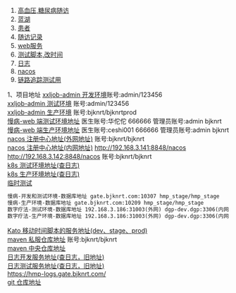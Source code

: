 1. [高血压,糖尿病随访](https://dbhstech.feishu.cn/wiki/wikcnlOe99PsqfRfUZFTDYe3FIe?sheet=yqFJAD)
2. [蓝湖](https://lanhuapp.com/web/#/item/project/stage?pid=63800487-db10-45b1-ab22-f34300c12653&type=share_mark&teamId=515aae3a-992b-4d4d-9604-228978ca42b7)
3. [患者](https://axure.gate.bjknrt.com/Web%E7%AB%AF%E7%AE%A1%E7%90%86%E5%90%8E%E5%8F%B0/#id=dsw79b&p=%E6%82%A3%E8%80%85%E8%AF%A6%E6%83%85%E9%A1%B5&g=1)
4. [随访记录](https://axure.gate.bjknrt.com/%E6%82%A3%E8%80%85%E7%AB%AF%E5%B0%8F%E7%A8%8B%E5%BA%8F/#id=yf0cju&p=%E9%9A%8F%E8%AE%BF%E8%AE%B0%E5%BD%95&g=15)
5. [web服务](https://hmp-web-dev.gate.bjknrt.com/#/login)
6. [测试脚本,改时间](https://forward.gate.bjknrt.com/api/ui/#/)
7. [日志](https://hmp-dev-logs.gate.bjknrt.com/medication-remind-server/logs/medication-remind-server/app.log)
8. [nacos](http://192.168.3.140:8848/nacos/#/serviceManagement?namespace=dev&name=medication-remind-server&groupName=DEFAULT_GROUP)
9. [链路追踪测试用](http://192.168.3.185:30780/general)


1、项目地址
[xxljob-admin 开发环境](http://192.168.3.185:31005/jobinfo )账号:admin/123456  
[xxljob-admin 测试环境](http://192.168.3.185:31006/jobinfo) 账号:admin/123456  
[xxljob-admin 生产环境](http://192.168.3.193:31007/jobinfo) 账号:bjknrt/bjknrtprod  
[慢病-web 端测试环境地址](http://hmp-web-stage.gate.bjknrt.com) 医生账号:华佗佗 666666 管理员账号:admin bjknrt  
[慢病-web 端生产环境地址](http://hmp-web.gate.bjknrt.com) 医生账号:ceshi001 666666 管理员账号:admin bjknrt  
[nacos 注册中心地址(外网地址)](http://nacos.gate.bjknrt.com/nacos) 账号:bjknrt/bjknrt  
[nacos 注册中心地址(内网地址)](http://192.168.3.140:8848/nacos)
http://192.168.3.141:8848/nacos 
http://192.168.3.142:8848/nacos 账号:bjknrt/bjknrt  
[k8s 测试环境地址(查日志)](http://192.168.3.185:30783/kiali/console)  
[k8s 生产环境地址(查日志)](http://192.168.3.193:30880/kiali/console)  
[临时测试](https://logs-ui.gate.bjknrt.com/container/b187046cf6a8)
```markdown
慢病-开发和测试环境-数据库地址 gate.bjknrt.com:10307 hmp_stage/hmp_stage  
慢病-生产环境-数据库地址 gate.bjknrt.com:10209 hmp_stage/hmp_stage  
数字疗法-测试环境-数据库地址 192.168.3.186:31003(外网) dgp-dev.dgp:3306(内网) app_dev/app_dev  
数字疗法-生产环境-数据库地址 192.168.3.186:31003(外网) dgp-dev.dgp:3306(内网) app_dev/app_dev  
```

[Kato 移动时间脚本的服务地址(dev、stage、prod)](http://forward.gate.bjknrt.com/api/ui/#/)  
[maven 私服仓库地址](http://repo.gate.bjknrt.com) 账号:bjknrt/bjknrt  
[maven 中央仓库地址](https://mvnrepository.com/)  
[日志开发服务地址(查日志，旧地址)](https://hmp-dev-logs.gate.bjknrt.com/)    
[日志测试服务地址(查日志，旧地址)](https://hmp-stage-logs.gate.bjknrt.com/)   
https://hmp-logs.gate.bjknrt.com/  
[git 仓库地址](https://git.bjknrt.com/)


      